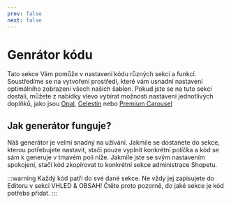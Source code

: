 ```yaml
---
prev: false
next: false
---
```


# Genrátor kódu
Tato sekce Vám pomůže v nastavení kódu různých sekcí a funkcí. Soustředíme se na vytvoření prostředí, které vám usnadní nastavení optimálního zobrazení všech našich šablon. Pokud jste se na tuto sekci dostali, můžete z nabídky vlevo vybírat možnosti nastavení jednotlivých doplňků, jako jsou [Opal](/opal/), [Celestin](/celestin/) nebo [Premium Carousel](/premium-carousel/)

## Jak generátor funguje?

Náš generátor je velmi snadný na užívání. Jakmile se dostanete do sekce, kterou potřebujete nastavit, stačí pouze vyplnit konkrétní políčka a kód se sám k generuje v tmavém poli níže. Jakmile jste se svým nastavením spokojeni, stačí kód zkopírovat to konkrétní sekce administrace Shopetu. 

:::warning
Každý kód patří do své dané sekce. Ne vždy jej zapisujete do Editoru v sekci VHLED & OBSAH! Čtěte proto pozorně, do jaké sekce je kód potřeba přidat.
:::

<script>
export default {
    data () {
        return {
            msg: 'asflkewof'
        }
    }
}
</script>